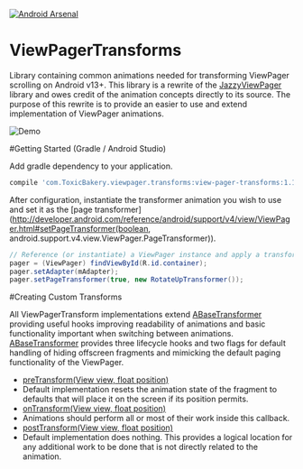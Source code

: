 [![Android Arsenal](https://img.shields.io/badge/Android%20Arsenal-ViewPagerTransforms-brightgreen.svg?style=flat)](https://android-arsenal.com/details/1/1193)

ViewPagerTransforms
===================

Library containing common animations needed for transforming ViewPager scrolling on Android v13+. This library is a rewrite of the [JazzyViewPager](https://github.com/jfeinstein10/JazzyViewPager) library and owes credit of the animation concepts directly to its source. The purpose of this rewrite is to provide an easier to use and extend implementation of ViewPager animations.

![Demo](http://i.imgur.com/rvhE2ns.gif)

#Getting Started (Gradle / Android Studio)

Add gradle dependency to your application.
```gradle
compile 'com.ToxicBakery.viewpager.transforms:view-pager-transforms:1.1.0@aar'
```

After configuration, instantiate the transformer animation you wish to use and set it as the [page transformer](http://developer.android.com/reference/android/support/v4/view/ViewPager.html#setPageTransformer(boolean, android.support.v4.view.ViewPager.PageTransformer)).

```java
// Reference (or instantiate) a ViewPager instance and apply a transformer
pager = (ViewPager) findViewById(R.id.container);
pager.setAdapter(mAdapter);
pager.setPageTransformer(true, new RotateUpTransformer());
```

#Creating Custom Transforms

All ViewPagerTransform implementations extend [ABaseTransformer](https://github.com/ToxicBakery/ViewPagerTransforms/blob/master/ViewPagerTransformsLibrary/src/com/ToxicBakery/viewpager/transforms/ABaseTransformer.java) providing useful hooks improving readability of animations and basic functionality important when switching between animations. [ABaseTransformer](https://github.com/ToxicBakery/ViewPagerTransforms/blob/master/ViewPagerTransformsLibrary/src/com/ToxicBakery/viewpager/transforms/ABaseTransformer.java) provides three lifecycle hooks and two flags for default handling of hiding offscreen fragments and mimicking the default paging functionality of the ViewPager.

* [preTransform(View view, float position)](https://github.com/ToxicBakery/ViewPagerTransforms/blob/master/ViewPagerTransformsLibrary/src/com/ToxicBakery/viewpager/transforms/ABaseTransformer.java#L42)
 * Default implementation resets the animation state of the fragment to defaults that will place it on the screen if its position permits.
* [onTransform(View view, float position)](https://github.com/ToxicBakery/ViewPagerTransforms/blob/master/ViewPagerTransformsLibrary/src/com/ToxicBakery/viewpager/transforms/ABaseTransformer.java#L14)
 * Animations should perform all or most of their work inside this callback.
* [postTransform(View view, float position)](https://github.com/ToxicBakery/ViewPagerTransforms/blob/master/ViewPagerTransformsLibrary/src/com/ToxicBakery/viewpager/transforms/ABaseTransformer.java#L75)
 * Default implementation does nothing. This provides a logical location for any additional work to be done that is not directly related to the animation.
